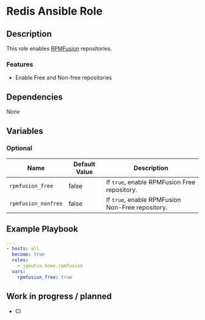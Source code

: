 # Redis Ansible Role

## Description

This role enables [RPMFusion](https://rpmfusion.org) repositories.

### Features

* Enable Free and Non-free repositories
    
## Dependencies

*None*

## Variables

### Optional

| Name           | Default Value | Description                        |
| -------------- | ------------- | -----------------------------------|
| `rpmfusion_free`| false | If `true`, enable RPMFusion Free repository.
| `rpmfusion_nonfree`| false | If `true`, enable RPMFusion Non-Free repository.

## Example Playbook

```yaml
---
- hosts: all
  become: true
  roles:
    - jgoutin.home.rpmfusion
  vars:
    rpmfusion_free: true
```

## Work in progress / planned

* CI
